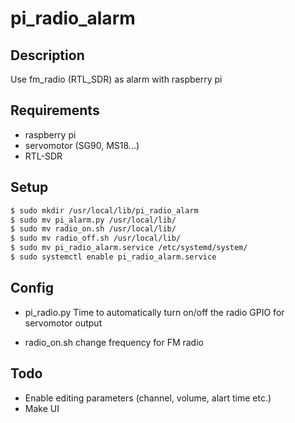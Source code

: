 # pi_radio_alarm

## Description
Use fm_radio (RTL_SDR) as alarm with raspberry pi


## Requirements
* raspberry pi
* servomotor (SG90, MS18...)
* RTL-SDR


## Setup
```bash
$ sudo mkdir /usr/local/lib/pi_radio_alarm
$ sudo mv pi_alarm.py /usr/local/lib/
$ sudo mv radio_on.sh /usr/local/lib/
$ sudo mv radio_off.sh /usr/local/lib/
$ sudo mv pi_radio_alarm.service /etc/systemd/system/
$ sudo systemctl enable pi_radio_alarm.service
```

## Config
* pi_radio.py
	Time to automatically turn on/off the radio
	GPIO for servomotor output

* radio_on.sh
	change frequency for FM radio

## Todo
* Enable editing parameters (channel, volume, alart time etc.)
* Make UI
